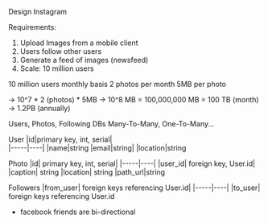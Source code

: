 Design Instagram

Requirements:
1. Upload Images from a mobile client
2. Users follow other users
3. Generate a feed of images (newsfeed)
4. Scale: 10 million users

10 million users monthly basis
2 photos per month
5MB per photo

-> 10^7 * 2 (photos) * 5MB
-> 10^8 MB = 100,000,000 MB = 100 TB (month) -> 1.2PB (annually)

Users, Photos, Following DBs
Many-To-Many, One-To-Many...

User
|id|primary key, int, serial|                
|-----|----|
|name|string
|email|string|
|location|string


Photo
|id| primary key, int, serial|
|-----|----|
|user_id| foreign key, User.id|
|caption| string
|location| string
|path_url|string



Followers
|from_user| foreign keys referencing User.id|
|-----|----|
|to_user| foreign keys referencing User.id

* facebook friends are bi-directional